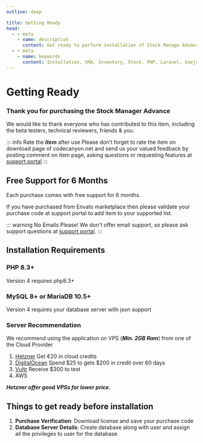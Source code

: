 ```yaml
---
outline: deep

title: Getting Ready
head:
  - - meta
    - name: description
      content: Get ready to perform installation of Stock Manage Advance
  - - meta
    - name: keywords
      content: Installation, SMA, Inventory, Stock, PHP, Laravel, Vuejs, Inertia, Tecdiay
---
```


# Getting Ready

### Thank you for purchasing the Stock Manager Advance

We would like to thank everyone who has contributed to this item, including the beta
testers, technical reviewers, friends & you.

::: info Rate the **_Item_** after use
Please don’t forget to rate the item on download page of codecanyon.net and send us your
valued feedback by posting comment on item page, asking questions or requesting features at [support portal](https://tecdiary.com/support)
:::

## Free Support for 6 Months

Each purchase comes with free support for 6 months.

If you have purchased from Envato marketplace then please validate your purchase code at support portal to add item to your supported list.

::: warning No Emails Please!
We don't offer email support, so please ask support questions at [support portal](https://tecdiary.com/support).
:::

## Installation Requirements

### PHP 8.3+

Version 4 requires php8.3+

### MySQL 8+ or MariaDB 10.5+

Version 4 requires your database server with json support

### Server Recommendation

We recommend using the application on VPS (**_Min. 2GB Ram_**) from one of the Cloud Provider

1. [Hetzner](https://hetzner.cloud/?ref=3wvhB46ExT1u) Get €20 in cloud credits
2. [DigitalOcean](https://m.do.co/c/1cd0148320d9) Spend $25 to gets $200 in credit over 60 days
3. [Vultr](https://www.vultr.com/?ref=9802834-9J) Receive $300 to test
4. AWS

**_Hetzner offer good VPSs for lower price._**

## Things to get ready before installation

1. **Purchase Verification**: Download license and save your purchase code
2. **Database Server Details**: Create database along with user and assign all the privileges to user for the database
